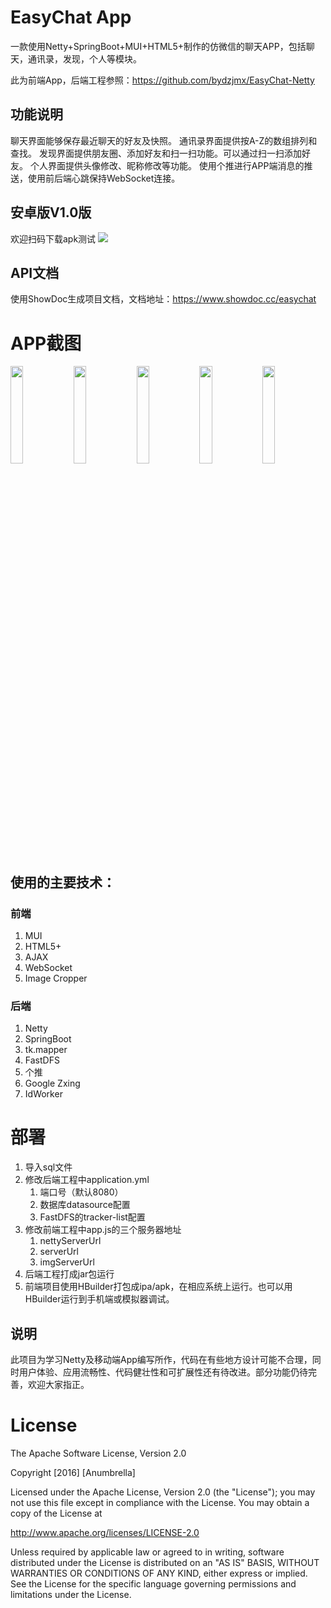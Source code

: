 # EasyChat App

一款使用Netty+SpringBoot+MUI+HTML5+制作的仿微信的聊天APP，包括聊天，通讯录，发现，个人等模块。

此为前端App，后端工程参照：https://github.com/bydzjmx/EasyChat-Netty

## 功能说明

聊天界面能够保存最近聊天的好友及快照。
通讯录界面提供按A-Z的数组排列和查找。
发现界面提供朋友圈、添加好友和扫一扫功能。可以通过扫一扫添加好友。
个人界面提供头像修改、昵称修改等功能。
使用个推进行APP端消息的推送，使用前后端心跳保持WebSocket连接。

## 安卓版V1.0版
欢迎扫码下载apk测试
<img src="https://github.com/bydzjmx/EasyChat-Netty/blob/master/images/screenshots/easychat v1.0.png">

## API文档
使用ShowDoc生成项目文档，文档地址：https://www.showdoc.cc/easychat

# APP截图
<img src="https://github.com/bydzjmx/EasyChat-Netty/blob/master/images/screenshots/login.jpg" width="20%" height="20%"><img src="https://github.com/bydzjmx/EasyChat-Netty/blob/master/images/screenshots/chatList.jpg" width="20%" height="20%"><img src="https://github.com/bydzjmx/EasyChat-Netty/blob/master/images/screenshots/contact.jpg" width="20%" height="20%"><img src="https://github.com/bydzjmx/EasyChat-Netty/blob/master/images/screenshots/discovery.jpg" width="20%" height="20%"><img src="https://github.com/bydzjmx/EasyChat-Netty/blob/master/images/screenshots/userInfo.jpg" width="20%" height="20%">

## 使用的主要技术：

### 前端

1. MUI
2. HTML5+
3. AJAX
4. WebSocket
5. Image Cropper

### 后端

1. Netty
2. SpringBoot
3. tk.mapper
4. FastDFS
5. 个推
6. Google Zxing
7. IdWorker

# 部署

1. 导入sql文件
2. 修改后端工程中application.yml
   1. 端口号（默认8080）
   2. 数据库datasource配置
   3. FastDFS的tracker-list配置
3. 修改前端工程中app.js的三个服务器地址
   1. nettyServerUrl
   2. serverUrl
   3. imgServerUrl
4. 后端工程打成jar包运行
5. 前端项目使用HBuilder打包成ipa/apk，在相应系统上运行。也可以用HBuilder运行到手机端或模拟器调试。

## 说明

此项目为学习Netty及移动端App编写所作，代码在有些地方设计可能不合理，同时用户体验、应用流畅性、代码健壮性和可扩展性还有待改进。部分功能仍待完善，欢迎大家指正。

# License

The Apache Software License, Version 2.0

Copyright [2016] [Anumbrella]

Licensed under the Apache License, Version 2.0 (the "License"); you may not use this file except in compliance with the License. You may obtain a copy of the License at

http://www.apache.org/licenses/LICENSE-2.0

Unless required by applicable law or agreed to in writing, software distributed under the License is distributed on an "AS IS" BASIS, WITHOUT WARRANTIES OR CONDITIONS OF ANY KIND, either express or implied. See the License for the specific language governing permissions and limitations under the License.

